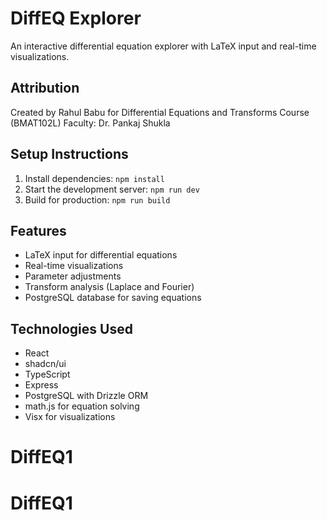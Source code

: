 # DiffEQ Explorer

An interactive differential equation explorer with LaTeX input and real-time visualizations.

## Attribution
Created by Rahul Babu for Differential Equations and Transforms Course (BMAT102L)
Faculty: Dr. Pankaj Shukla

## Setup Instructions
1. Install dependencies: `npm install`
2. Start the development server: `npm run dev`
3. Build for production: `npm run build`

## Features
- LaTeX input for differential equations
- Real-time visualizations
- Parameter adjustments
- Transform analysis (Laplace and Fourier)
- PostgreSQL database for saving equations

## Technologies Used
- React
- shadcn/ui
- TypeScript
- Express
- PostgreSQL with Drizzle ORM
- math.js for equation solving
- Visx for visualizations
# DiffEQ1
# DiffEQ1
